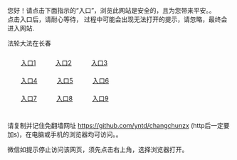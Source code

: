 您好！请点击下面指示的“入口”，浏览此网站是安全的，且为您带来平安。。 <br/>
点击入口后，请耐心等待， 过程中可能会出现无法打开的提示，请忽略，最终会进入网站. </br>

法轮大法在长春<br/>
<div style="padding:10px"><a style="margin:20px" target="_blank" href="https://d1zsueamgzno5c.cloudfront.net/2Qpsp?enrpf" id="ccLink1" rel="nofollow">入口1</a> <a target="_blank" style="margin:20px" href="https://d1id3e5j7agnjg.cloudfront.net/2Qpsp?lqmad" id="ccLink2" rel="nofollow">入口2</a> <a style="margin:20px" target="_blank" href="https://d3qus7ogtoc1dn.cloudfront.net/2Qpsp?ohcqxqtu" id="ccLink3" rel="nofollow">入口3</a></div>

<div style="padding:10px" ><a style="margin:20px" target="_blank" href="https://d1zsueamgzno5c.cloudfront.net/2Qpsp?enrpf" id="ccLink4" rel="nofollow">入口4</a> <a style="margin:20px" href="https://d1id3e5j7agnjg.cloudfront.net/2Qpsp?lqmad" target="_blank" id="ccLink5" rel="nofollow">入口5</a> <a style="margin:20px" href="https://d3qus7ogtoc1dn.cloudfront.net/2Qpsp?ohcqxqtu" target="_blank" id="ccLink6" rel="nofollow">入口6</a></div>

<div style="padding:10px"><a style="margin:20px" target="_blank" href="https://d1zsueamgzno5c.cloudfront.net/2Qpsp?enrpf" id="ccLink7" rel="nofollow">入口7</a> <a style="margin:20px" href="https://d1id3e5j7agnjg.cloudfront.net/2Qpsp?lqmad" target="_blank" id="ccLink8" rel="nofollow">入口8</a> <a style="margin:20px" target="_blank" href="https://d3qus7ogtoc1dn.cloudfront.net/2Qpsp?ohcqxqtu" id="ccLink9" rel="nofollow">入口9</a></div>

<br/>



请复制并记住免翻墙网址 https://github.com/yntd/changchunzx (http后一定要加s)，在电脑或手机的浏览器均可访问。。<br/>

微信如提示停止访问该网页，须先点击右上角，选择浏览器打开。
